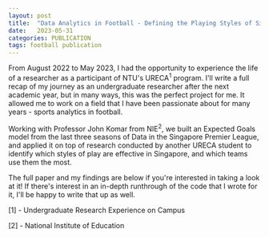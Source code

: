 ```yaml
---
layout: post
title:  "Data Analytics in Football - Defining the Playing Styles of Singapore PL Teams" 
date:   2023-05-31 
categories: PUBLICATION
tags: football publication
---
```


From August 2022 to May 2023, I had the opportunity to experience the life of a researcher as a participant of NTU's URECA<sup>1</sup> program. I'll write a full recap of my journey as an undergraduate researcher after the next academic year, but in many ways, this was the perfect project for me. It allowed me to work on a field that I have been passionate about for many years - sports analytics in football.

Working with Professor John Komar from NIE<sup>2</sup>, we built an Expected Goals model from the last three seasons of Data in the Singapore Premier League, and applied it on top of research conducted by another URECA student to identify which styles of play are effective in Singapore, and which teams use them the most.

The full paper and my findings are below if you're interested in taking a look at it! If there's interest in an in-depth runthrough of the code that I wrote for it, I'll be happy to write that up as well.

<object data="{{'/'|relative_url}}assets/ureca2022.pdf" width="100%" height="1000" type="application/pdf"></object>

[1] - Undergraduate Research Experience on Campus

[2] - National Institute of Education
